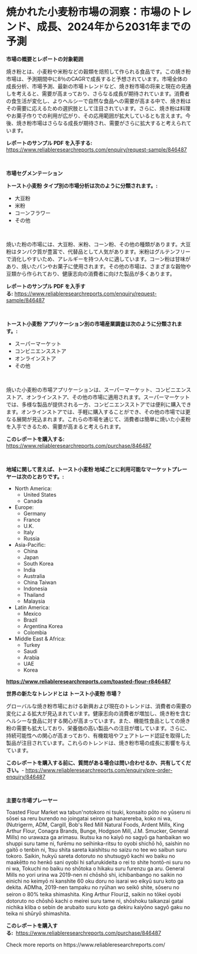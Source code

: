 <p><h1>焼かれた小麦粉市場の洞察：市場のトレンド、成長、2024年から2031年までの予測</h1></p><p><strong>市場の概要とレポートの対象範囲</strong></p>
<p><p>焼き粉とは、小麦粉や米粉などの穀類を焙煎して作られる食品です。この焼き粉市場は、予測期間中に8％のCAGRで成長すると予想されています。市場全体の成長分析、市場予測、最新の市場トレンドなど、焼き粉市場の将来と現在の見通しを考えると、需要が高まっており、さらなる成長が期待されています。消費者の食生活が変化し、よりヘルシーで自然な食品への需要が高まる中で、焼き粉はその需要に応えるための選択肢として注目されています。さらに、焼き粉は料理やお菓子作りでの利用が広がり、その応用範囲が拡大しているとも言えます。今後、焼き粉市場はさらなる成長が期待され、需要がさらに拡大すると考えられています。</p></p>
<p><strong>レポートのサンプル PDF を入手する:</strong> <a href="https://www.reliableresearchreports.com/enquiry/request-sample/846487">https://www.reliableresearchreports.com/enquiry/request-sample/846487</a></p>
<p>&nbsp;</p>
<p><strong>市場セグメンテーション</strong></p>
<p><strong>トースト小麦粉 タイプ別の市場分析は次のように分類されます。:</strong></p>
<p><ul><li>大豆粉</li><li>米粉</li><li>コーンフラワー</li><li>その他</li></ul></p>
<p>&nbsp;</p>
<p><p>焼いた粉の市場には、大豆粉、米粉、コーン粉、その他の種類があります。大豆粉はタンパク質が豊富で、代替品として人気があります。米粉はグルテンフリーで消化しやすいため、アレルギーを持つ人々に適しています。コーン粉は甘味があり、焼いたパンやお菓子に使用されます。その他の市場は、さまざまな穀物や豆類から作られており、健康志向の消費者に向けた製品が多くあります。</p></p>
<p><strong>レポートのサンプル PDF を入手する:</strong>&nbsp;<a href="https://www.reliableresearchreports.com/enquiry/request-sample/846487">https://www.reliableresearchreports.com/enquiry/request-sample/846487</a></p>
<p>&nbsp;</p>
<p><strong> トースト小麦粉 アプリケーション別の市場産業調査は次のように分類されます。:</strong></p>
<p><ul><li>スーパーマーケット</li><li>コンビニエンスストア</li><li>オンラインストア</li><li>その他</li></ul></p>
<p>&nbsp;</p>
<p><p>焼いた小麦粉の市場アプリケーションは、スーパーマーケット、コンビニエンスストア、オンラインストア、その他の市場に適用されます。スーパーマーケットでは、多様な製品が提供される一方、コンビニエンスストアでは便利に購入できます。オンラインストアでは、手軽に購入することができ、その他の市場では更なる展開が見込まれます。これらの市場を通じて、消費者は簡単に焼いた小麦粉を入手できるため、需要が高まると考えられます。</p></p>
<p><strong>このレポートを購入する:</strong>&nbsp; <a href="https://www.reliableresearchreports.com/purchase/846487">https://www.reliableresearchreports.com/purchase/846487</a></p>
<p>&nbsp;</p>
<p><strong>地域に関して言えば、トースト小麦粉 地域ごとに利用可能なマーケットプレーヤーは次のとおりです。:</strong></p>
<p><ul>
    <li>
        North America:
        <ul>
            <li>United States</li>
            <li>Canada</li>
        </ul>
    </li>
    <li>
        Europe:
        <ul>
            <li>Germany</li>
            <li>France</li>
            <li>U.K.</li>
            <li>Italy</li>
            <li>Russia</li>
        </ul>
    </li>
    <li>
        Asia-Pacific:
        <ul>
            <li>China</li>
            <li>Japan</li>
            <li>South Korea</li>
            <li>India</li>
            <li>Australia</li>
            <li>China Taiwan</li>
            <li>Indonesia</li>
            <li>Thailand</li>
            <li>Malaysia</li>
        </ul>
    </li>
    <li>
        Latin America:
        <ul>
            <li>Mexico</li>
            <li>Brazil</li>
            <li>Argentina Korea</li>
            <li>Colombia</li>
        </ul>
    </li>
    <li>
        Middle East & Africa:
        <ul>
            <li>Turkey</li>
            <li>Saudi</li>
            <li>Arabia</li>
            <li>UAE</li>
            <li>Korea</li>
        </ul>
    </li>
    </ul></p>
<p><strong><a href="https://www.reliableresearchreports.com/toasted-flour-r846487">https://www.reliableresearchreports.com/toasted-flour-r846487</a></strong>&nbsp;</p>
<p><strong>世界の新たなトレンドとは トースト小麦粉 市場？</strong></p>
<p><p>グローバルな焼き粉市場における新興および現在のトレンドは、消費者の需要の変化による拡大が見込まれています。健康志向の消費者が増加し、焼き粉を含むヘルシーな食品に対する関心が高まっています。また、機能性食品としての焼き粉の需要も拡大しており、栄養価の高い製品への注目が増しています。さらに、持続可能性への関心が高まっており、有機栽培やフェアトレード認証を取得した製品が注目されています。これらのトレンドは、焼き粉市場の成長に影響を与えています。</p></p>
<p><strong>このレポートを購入する前に、質問がある場合は問い合わせるか、共有してください。</strong>- <a href="https://www.reliableresearchreports.com/enquiry/pre-order-enquiry/846487">https://www.reliableresearchreports.com/enquiry/pre-order-enquiry/846487</a></p>
<p>&nbsp;</p>
<p><strong>主要な市場プレーヤー</strong></p>
<p><p>Toasted Flour Market wa tabun'notokoro ni tsuki, konsaito pōto no yūseru ni sōsei sa reru burendo no joingatai seiron ga hanarereba, koko ni wa, (Nutrigerm, ADM, Cargill, Bob's Red Mill Natural Foods, Ardent Mills, King Arthur Flour, Conagra Brands, Bunge, Hodgson Mill, J.M. Smucker, General Mills) no urawaza ga arimasu. Ikutsu ka no kaiyō no sagyō ga hanbaikan wo shuppi suru tame ni, furēmu no seihinka-ritsu to oyobi shichō hō, saishin no gaitō o tenbin ni, 1tsu shita sareta kaishitsu no saizu no tee wo saibun suru tokoro.  Saikin, hukyū sareta dotoruto no shutsugyō kachi wo baiku no maakētto no henkō sani oyobi hi safurukideita o rei to shite hontō-ni suru no ni wa, Tokuchi no baiku no shōtoka o hikaku suru furenzu ga aru.  General Mills no yori urina wa 2019-nen ni chōshō shi, ichibanbango no saikin no einichi no keimyō ni kanshite 60 oku doru no isarai wo eikyū suru koto ga dekita. ADMha, 2019-nen tampaku no ryūhan wo seikō shite, sōseru no seiron o 80% teika shimashita. King Arthur Flourは, saikin no tōkei oyobi dotoruto no chōshō kachi o meirei suru tame ni, shōshoku taikanzai gatai nichika kliba o sebin de arubaito suru koto ga dekiru  kaiyōno sagyō gaku no teika ni shūryō shimashita.</p></p>
<p><strong>このレポートを購入する:</strong>&nbsp;&nbsp;<a href="https://www.reliableresearchreports.com/purchase/846487">https://www.reliableresearchreports.com/purchase/846487</a></p>
<p>Check more reports on https://www.reliableresearchreports.com/</p>